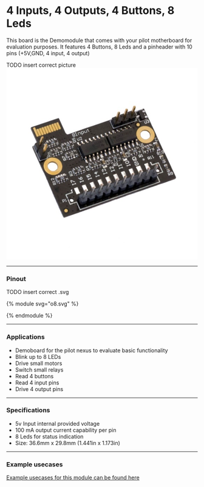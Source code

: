 # 4 Inputs, 4 Outputs, 4 Buttons, 8 Leds

This board is the Demomodule that comes with your pilot motherboard for evaluation purposes.
It features 4 Buttons, 8 Leds and a pinheader with 10 pins (+5V,GND, 4 input, 4 output)


TODO insert correct picture
![alt text](/images/8_Digital_Inputs/I8H001.png "Basic Demoboard")





---

### Pinout


TODO insert correct .svg

{% module svg="o8.svg" %}
<script>
var pin_default_desc_i = 'Input pin. To be used with the internally provided 5V on the Power pin (0)'
var pin_default_desc_o = 'Output pin. Maximum current: 100mA. When all outputs are on simultanously, a current limit of 100mA should be respected.'

var pins = {
    "1": {title: 'Power (+)', direction: {default: 'out'}, description: {
        default: 'The output voltage on this pin is 5V and is provided by the pilot nexus mainboard. It is an OUTPUT pin.'
    }},
    "2": {title: 'GND (-)', direction: '', description: {
        default: 'Ground Pin. Connect this pin to the ground pin of your system.'
    }},
    "3": {title: 'Input 0', direction: { default: 'out' }, description: {default:  pin_default_desc_i} },
    "4": {title: 'Input 1', direction: { default: 'out' }, description: {default:  pin_default_desc_i} },
    "5": {title: 'Input 2', direction: { default: 'out' }, description: {default:  pin_default_desc_i} },
    "6": {title: 'Input 3', direction: { default: 'out' }, description: {default:  pin_default_desc_i} },
    "7": {title: 'Output 0', direction: { default: 'out' }, description: {default:  pin_default_desc_o} },
    "8": {title: 'Output 1', direction: { default: 'out' }, description: {default:  pin_default_desc_o} },
    "9": {title: 'Output 2', direction: { default: 'out' }, description: {default:  pin_default_desc_o} },
    "10": {title: 'Output 3', direction: { default: 'out' }, description: {default: pin_default_desc_o} }
};

var selectedconfiggroup = null
var configurations = null
</script>
{% endmodule %}






---




### Applications

* Demoboard for the pilot nexus to evaluate basic functionality
* Blink up to 8 LEDs
* Drive small motors
* Switch small relays
* Read 4 buttons
* Read 4 input pins
* Drive 4 output pins


---

### Specifications

* 5v Input internal provided voltage
* 100 mA output current capability per pin
* 8 Leds for status indication
* Size: 36.6mm x 29.8mm (1.441in x 1.173in)

---


### Example usecases

[Example usecases for this module can be found here](/docs/Hardware/Modules/usecases/4_in_4_out/overview.md)